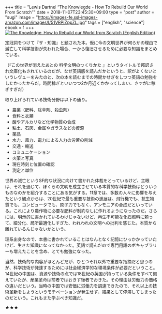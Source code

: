 +++
title = "Lewis Dartnel “The Knowlegde - How To Rebuild Our World From Scratch”"
date = 2018-11-07T23:45:30+09:00
type = "post"
author = "sugi"
image = "https://images-fe.ssl-images-amazon.com/images/I/51VRPiZppZL.jpg"
tags = ["english", "science"]
ebook = 1
+++
<a href="http://www.amazon.co.jp/exec/obidos/ASIN/B00H4EM594/chezsugi-22/ref=nosim/" name="amazletlink" target="_blank"><img src="https://images-fe.ssl-images-amazon.com/images/I/51VRPiZppZL.jpg" alt="The Knowledge: How to Rebuild our World from Scratch (English Edition)" class="alignleft" style="border: none;" /></a>

定冠詞をつけて『ザ・知識』と題された本。仮に今の文明世界が何らかの理由で滅亡して科学技術が失われた場合、一から復旧させるために必要な知識をまとめている。

（『この世界が消えたあとの 科学文明のつくりかた 』というタイトルで邦訳され文庫化もされているのだが、なぜ英語版を読んだかというと、訳がよくないというレヴューをみたのと、次の本を読むまでの時間かせぎをしつつ英語の勉強をしたかったからだ。時間稼ぎといいつつ2か月近くかかってしまい、さすがに稼ぎすぎだ）

取り上げられている技術分野は以下の通り。

- 農業（肥料、除草剤、殺虫剤）
- 食料と衣類
- 酸やアルカリなど化学物質の合成
- 粘土、石灰、金属やガラスなどの資源
- 薬品
- 水力、風力、電力による人力の労苦の削減
- 交通・輸送
- コミュニケーション
- 火薬と写真
- 現在時刻と位置の確認
- 測定と単位

世界の滅亡というSF的な状況に向けて書かれた体裁をとっているけど、主眼は、それを通じて、ぼくらの文明を成立させている本質的な科学技術はどういうものなのかを紹介することにある気がする。11章では、多数の人々に影響を与えたという観点からは、20世紀で最も重要な技術の進展は、飛行機でも、抗生物質でも、コンピュータでも、原子力でもなく、アンモニアの合成だといっている。これにより農作物に必要な肥料が制約なしに作れるようになったのだ。さらには、明示的に書かれているわけじゃないけど、再生不可能な化石燃料に頼って、細分化、局所最適化しすぎた、われわれの文明への批判を感じた。本質から離れているんじゃないかという。

理系出身なので、本書に書かれていることはなんとなく記憶にひっかかっていたけど、生きた知識になってなかった。英語で読んだので専門用語のボキャブラリーも増えたことを含め、とても勉強になった。

当然、技術的な内容がほとんどだが、ひとつそれ以外で重要な指摘だと思うのが、科学技術が発達するためには社会経済学的な環境条件が必要だということ。14世紀の中国は、資源や技術の点では18世紀の英国が持っている条件をすべて備えていたが、産業革命は前者ではおきず後者でおきた。その理由は労働力の価格の違いだという。当時の中国では安価に労働力を調達できたので、それ以上の技術革新をしようというモチベーションが発生せず、結果として停滞してしまったのだという。これもまた学ぶべき知識だ。

★★★